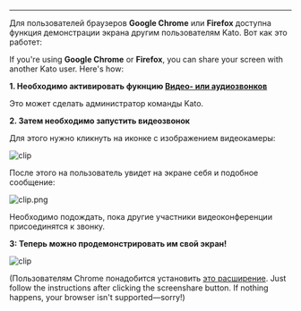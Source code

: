 ***

Для пользователей браузеров **Google Chrome** или **Firefox** доступна функция демонстрации экрана другим пользователям Kato. Вот как это работет:

If you're using **Google Chrome** or **Firefox**, you can share your screen with another Kato user. Here's how:

**1. Необходимо активировать фукнцию [Видео- или аудиозвонков](/articles/en/voice-video/video-voice-calling)**

  Это может сделать администратор команды Kato.

**2. Затем необходимо запустить видеозвонок**

Для этого нужно кликнуть на иконке с изображением видеокамеры:
 
![clip](https://s3.amazonaws.com/kato-share/35131fa262ad4cda6d593742393cf56c72398877268e73401da7923b98076b36/clip.png)

После этого на пользователь увидет на экране себя и подобное сообщение:

![clip.png](https://s3.amazonaws.com/kato-share/c496dca817d36838c2c3bb71e787ac236174b41759822e89136e8bc8f7a3ef48/clip.png)

  Необходимо подождать, пока другие участники видеоконференции присоединятся к звонку.

**3: Теперь можно продемонстрировать им свой экран!**

![clip](https://s3.amazonaws.com/kato-share/de755d8becd2e5a7379856437aa09307e6206e88345028b8427a71d214d0e61a/clip.png)

(Пользователям Chrome понадобится установить [это расширение](https://chrome.google.com/webstore/detail/katoim-screensharing/elfaklmcfkabijfpimckfggeaafceecn). Just follow the instructions after clicking the screenshare button. If nothing happens, your browser isn't supported—sorry!)


